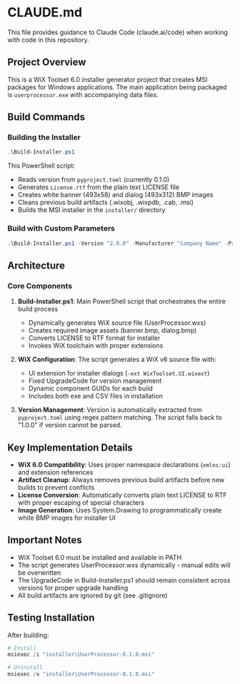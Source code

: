 # CLAUDE.md

This file provides guidance to Claude Code (claude.ai/code) when working with code in this repository.

## Project Overview

This is a WiX Toolset 6.0 installer generator project that creates MSI packages for Windows applications. The main application being packaged is `userprocessor.exe` with accompanying data files.

## Build Commands

### Building the Installer
```powershell
.\Build-Installer.ps1
```

This PowerShell script:
- Reads version from `pyproject.toml` (currently 0.1.0)
- Generates `License.rtf` from the plain text LICENSE file
- Creates white banner (493x58) and dialog (493x312) BMP images
- Cleans previous build artifacts (.wixobj, .wixpdb, .cab, .msi)
- Builds the MSI installer in the `installer/` directory

### Build with Custom Parameters
```powershell
.\Build-Installer.ps1 -Version "2.0.0" -Manufacturer "Company Name" -ProductName "Product Name"
```

## Architecture

### Core Components

1. **Build-Installer.ps1**: Main PowerShell script that orchestrates the entire build process
   - Dynamically generates WiX source file (UserProcessor.wxs)
   - Creates required image assets (banner.bmp, dialog.bmp)
   - Converts LICENSE to RTF format for installer
   - Invokes WiX toolchain with proper extensions

2. **WiX Configuration**: The script generates a WiX v6 source file with:
   - UI extension for installer dialogs (`-ext WixToolset.UI.wixext`)
   - Fixed UpgradeCode for version management
   - Dynamic component GUIDs for each build
   - Includes both exe and CSV files in installation

3. **Version Management**: Version is automatically extracted from `pyproject.toml` using regex pattern matching. The script falls back to "1.0.0" if version cannot be parsed.

## Key Implementation Details

- **WiX 6.0 Compatibility**: Uses proper namespace declarations (`xmlns:ui`) and extension references
- **Artifact Cleanup**: Always removes previous build artifacts before new builds to prevent conflicts
- **License Conversion**: Automatically converts plain text LICENSE to RTF with proper escaping of special characters
- **Image Generation**: Uses System.Drawing to programmatically create white BMP images for installer UI

## Important Notes

- WiX Toolset 6.0 must be installed and available in PATH
- The script generates UserProcessor.wxs dynamically - manual edits will be overwritten
- The UpgradeCode in Build-Installer.ps1 should remain consistent across versions for proper upgrade handling
- All build artifacts are ignored by git (see .gitignore)

## Testing Installation

After building:
```powershell
# Install
msiexec /i "installer\UserProcessor-0.1.0.msi"

# Uninstall
msiexec /x "installer\UserProcessor-0.1.0.msi"
```